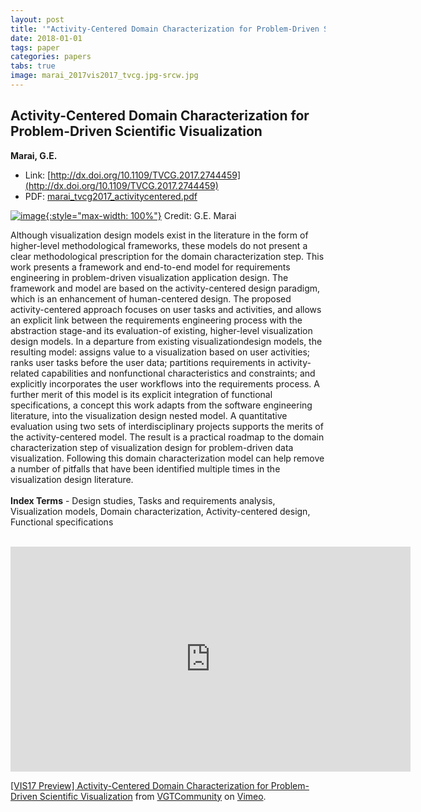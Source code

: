 ```yaml
---
layout: post
title: '"Activity-Centered Domain Characterization for Problem-Driven Scientific Visualization"'
date: 2018-01-01
tags: paper
categories: papers
tabs: true
image: marai_2017vis2017_tvcg.jpg-srcw.jpg
---
```


## Activity-Centered Domain Characterization for Problem-Driven Scientific Visualization
**Marai, G.E.**
- Link: [http://dx.doi.org/10.1109/TVCG.2017.2744459](http://dx.doi.org/10.1109/TVCG.2017.2744459)
- PDF: [marai_tvcg2017_activitycentered.pdf](/documents/marai_tvcg2017_activitycentered.pdf)


[![image](https://www.evl.uic.edu/output/originals/marai_2017vis2017_tvcg.jpg-srcw.jpg){:style="max-width: 100%"}](https://www.evl.uic.edu/output/originals/marai_2017vis2017_tvcg.jpg-srcw.jpg)
Credit: G.E. Marai

Although visualization design models exist in the literature in the form of higher-level methodological frameworks, these models do not present a clear methodological prescription for the domain characterization step. This work presents a framework and end-to-end model for requirements engineering in problem-driven visualization application design. The framework and model are based on the activity-centered design paradigm, which is an enhancement of human-centered design. The proposed activity-centered approach focuses on user tasks and activities, and allows an explicit link between the requirements engineering process with the abstraction stage-and its evaluation-of existing, higher-level visualization design models. In a departure from existing visualizationdesign models, the resulting model: assigns value to a visualization based on user activities; ranks user tasks before the user data; partitions requirements in activity-related capabilities and nonfunctional characteristics and constraints; and explicitly incorporates the user workflows into the requirements process. A further merit of this model is its explicit integration of functional specifications, a concept this work adapts from the software engineering literature, into the visualization design nested model. A quantitative evaluation using two sets of interdisciplinary projects supports the merits of the activity-centered model. The result is a practical roadmap to the domain characterization step of visualization design for problem-driven data visualization. Following this domain characterization model can help remove a number of pitfalls that have been identified multiple times in the visualization design literature.<br><br>
<strong>Index Terms</strong> - Design studies, Tasks and requirements analysis, Visualization models, Domain characterization, Activity-centered design, Functional specifications<br><br>
<iframe src="https://player.vimeo.com/video/230835822" width="640" height="360" frameborder="0" webkitallowfullscreen mozallowfullscreen allowfullscreen></iframe>
<p><a href="https://vimeo.com/230835822">[VIS17 Preview] Activity-Centered Domain Characterization for Problem-Driven Scientific Visualization</a> from <a href="https://vimeo.com/vgtcommunity">VGTCommunity</a> on <a href="https://vimeo.com">Vimeo</a>.</p>